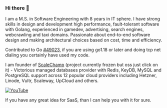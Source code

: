 ### Hi there 👋

I am a M.S. in Software Engineering with 8 years in IT sphere. I have strong skills in design and development high performance, fault-tolerant software with Golang, experienced in gamedev, advertising, search engines, webcrawling and taxi domains. Passionate about end-to-end software design and making architectural choices based on cost, time and efficiency.

Contributed to Go [#49023](https://github.com/golang/go/issues/49023), if you are using go1.18 or later and doing tcp net dialing you certainly have used my code.

I am founder of [ScaleChamp](https://github.com/scalechamp) (project currently frozen but oss just click on it) - Victorious managed databases provider with Redis, KeyDB, MySQL and PostgreSQL support across 12 popular cloud providers including Hetzner, Linode, Vultr, Scaleway, UpCloud and others.

[![YouTube](http://img.youtube.com/vi/eN8nYMaunsU/0.jpg)](http://www.youtube.com/watch?v=eN8nYMaunsU "Demo")

If you have any great idea for SaaS, than I can help you with it for sure.
